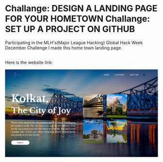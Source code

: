 Challange: DESIGN A LANDING PAGE FOR YOUR HOMETOWN
Challange: SET UP A PROJECT ON GITHUB
==================================================

Participating in the MLH's(Major League Hacking) Global Hack Week December Challenge I made this home town landing page.

<br>
Here is the website link: <https://github.com/suvm7/home-town-website/tree/main>

<br>

![image of home town landing page website](./images/website-screenshot.png "Kolkata City of Joy" )
